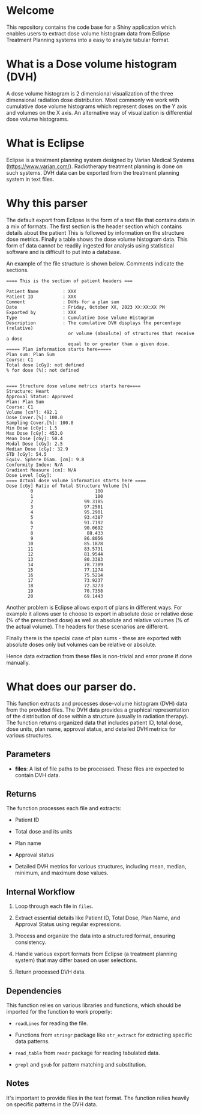 # Welcome

This repository contains the code base for a Shiny application which enables users to extract dose volume histogram data from Eclipse Treatment Planning systems into a easy to analyze tabular format.

# What is a Dose volume histogram (DVH)

A dose volume histogram is 2 dimensional visualization of the three dimensional radiation dose distribution. Most commonly we work with cumulative dose volume histograms which represent doses on the Y axis and volumes on the X axis. An alternative way of visualization is differential dose volume histograms.

# What is Eclipse

Eclipse is a treatment planning system designed by Varian Medical Systems (<https://www.varian.com/>). Radiotherapy treatment planning is done on such systems. DVH data can be exported from the treatment planning system in text files.

# Why this parser

The default export from Eclipse is the form of a text file that contains data in a mix of formats. The first section is the header section which contains details about the patient This is followed by information on the structure dose metrics. Finally a table shows the dose volume histogram data. This form of data cannot be readily ingested for analysis using statistical software and is difficult to put into a database.

An example of the file structure is shown below. Comments indicate the sections.

```         
==== This is the section of patient headers ===

Patient Name         : XXX
Patient ID           : XXX
Comment              : DVHs for a plan sum
Date                 : Friday, October XX, 2023 XX:XX:XX PM
Exported by          : XXX
Type                 : Cumulative Dose Volume Histogram
Description          : The cumulative DVH displays the percentage (relative)
                       or volume (absolute) of structures that receive a dose
                       equal to or greater than a given dose.
===== Plan information starts here=====
Plan sum: Plan Sum
Course: C1
Total dose [cGy]: not defined
% for dose (%): not defined


==== Structure dose volume metrics starts here====
Structure: Heart
Approval Status: Approved
Plan: Plan Sum
Course: C1
Volume [cm³]: 492.1
Dose Cover.[%]: 100.0
Sampling Cover.[%]: 100.0
Min Dose [cGy]: 1.5
Max Dose [cGy]: 453.0
Mean Dose [cGy]: 50.4
Modal Dose [cGy]: 2.5
Median Dose [cGy]: 32.9
STD [cGy]: 54.5
Equiv. Sphere Diam. [cm]: 9.8
Conformity Index: N/A
Gradient Measure [cm]: N/A
Dose Level [cGy]: 
==== Actual dose volume information starts here ====
Dose [cGy] Ratio of Total Structure Volume [%]
         0                       100
         1                       100
         2                   99.3185
         3                   97.2581
         4                   95.2901
         5                   93.4387
         6                   91.7192
         7                   90.0692
         8                    88.433
         9                   86.8056
        10                   85.1878
        11                   83.5731
        12                   81.9544
        13                   80.3383
        14                   78.7309
        15                   77.1274
        16                   75.5214
        17                   73.9237
        18                   72.3273
        19                   70.7358
        20                   69.1443
```

Another problem is Eclipse allows export of plans in different ways. For example it allows user to choose to export in absolute dose or relative dose (% of the prescribed dose) as well as absolute and relative volumes (% of the actual volume). The headers for these scenarios are different.

Finally there is the special case of plan sums - these are exported with absolute doses only but volumes can be relative or absolute.

Hence data extraction from these files is non-trivial and error prone if done manually.

# What does our parser do.

This function extracts and processes dose-volume histogram (DVH) data from the provided files. The DVH data provides a graphical representation of the distribution of dose within a structure (usually in radiation therapy). The function returns organized data that includes patient ID, total dose, dose units, plan name, approval status, and detailed DVH metrics for various structures.

## Parameters

-   **files**: A list of file paths to be processed. These files are expected to contain DVH data.

## Returns

The function processes each file and extracts:

-   Patient ID

-   Total dose and its units

-   Plan name

-   Approval status

-   Detailed DVH metrics for various structures, including mean, median, minimum, and maximum dose values.

## Internal Workflow

1.  Loop through each file in `files`.

2.  Extract essential details like Patient ID, Total Dose, Plan Name, and Approval Status using regular expressions.

3.  Process and organize the data into a structured format, ensuring consistency.

4.  Handle various export formats from Eclipse (a treatment planning system) that may differ based on user selections.

5.  Return processed DVH data.

## Dependencies

This function relies on various libraries and functions, which should be imported for the function to work properly:

-   `readLines` for reading the file.

-   Functions from `stringr` package like `str_extract` for extracting specific data patterns.

-   `read_table` from `readr` package for reading tabulated data.

-   `grepl` and `gsub` for pattern matching and substitution.

## Notes

It's important to provide files in the text format. The function relies heavily on specific patterns in the DVH data.
